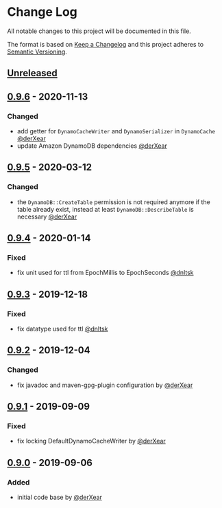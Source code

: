 # Change Log
All notable changes to this project will be documented in this file.

The format is based on [Keep a Changelog](http://keepachangelog.com/)
and this project adheres to [Semantic Versioning](http://semver.org/).

## [Unreleased]

## [0.9.6] - 2020-11-13
### Changed 
- add getter for `DynamoCacheWriter` and `DynamoSerializer` in `DynamoCache` [@derXear](https://github.com/derXear)
- update Amazon DynamoDB dependencies [@derXear](https://github.com/derXear)

## [0.9.5] - 2020-03-12
### Changed 
- the `DynamoDB::CreateTable` permission is not required anymore if the table already exist, 
instead at least `DynamoDB::DescribeTable` is necessary [@derXear](https://github.com/derXear)

## [0.9.4] - 2020-01-14
### Fixed 
- fix unit used for ttl from EpochMillis to EpochSeconds [@dnltsk](https://github.com/dnltsk)

## [0.9.3] - 2019-12-18
### Fixed 
- fix datatype used for ttl [@dnltsk](https://github.com/dnltsk)

## [0.9.2] - 2019-12-04
### Changed 
- fix javadoc and maven-gpg-plugin configuration by [@derXear](https://github.com/derXear)

## [0.9.1] - 2019-09-09
### Fixed 
- fix locking DefaultDynamoCacheWriter by [@derXear](https://github.com/derXear)

## [0.9.0] - 2019-09-06
### Added 
- initial code base by [@derXear](https://github.com/derXear)

[Unreleased]: https://github.com/bad-opensource/spring-cache-dynamodb/compare/v0.9.6...HEAD
[0.9.6]: https://github.com/bad-opensource/spring-cache-dynamodb/releases/tag/v0.9.5...v0.9.6
[0.9.5]: https://github.com/bad-opensource/spring-cache-dynamodb/releases/tag/v0.9.4...v0.9.5
[0.9.4]: https://github.com/bad-opensource/spring-cache-dynamodb/releases/tag/v0.9.3...v0.9.4
[0.9.3]: https://github.com/bad-opensource/spring-cache-dynamodb/releases/tag/v0.9.2...v0.9.3
[0.9.2]: https://github.com/bad-opensource/spring-cache-dynamodb/releases/tag/v0.9.1...v0.9.2
[0.9.1]: https://github.com/bad-opensource/spring-cache-dynamodb/releases/tag/v0.9.0...v0.9.1
[0.9.0]: https://github.com/bad-opensource/spring-cache-dynamodb/releases/tag/v0.9.0